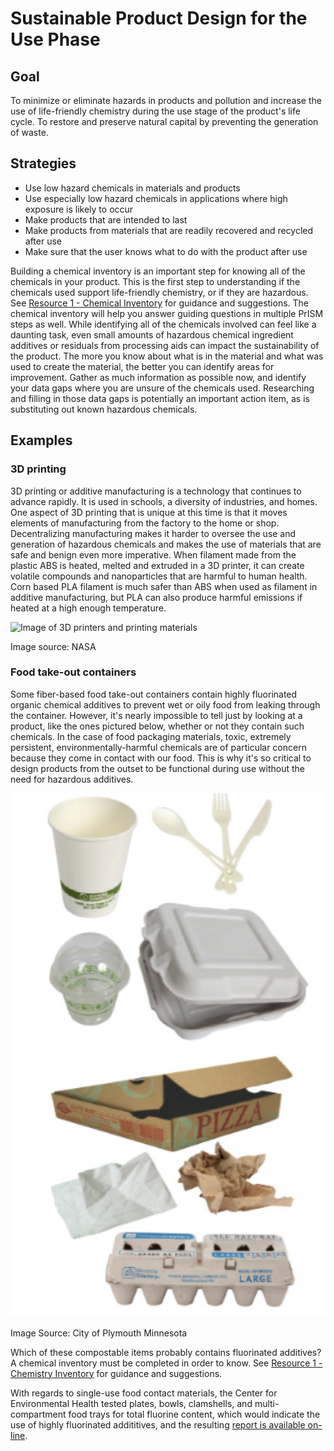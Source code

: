 # Sustainable Product Design for the Use Phase

## Goal

To minimize or eliminate hazards in products and pollution and increase the use of life-friendly chemistry during the use stage of the product's life cycle. To restore and preserve natural capital by preventing the generation of waste.

## Strategies

-   Use low hazard chemicals in materials and products
-   Use especially low hazard chemicals in applications where high exposure is likely to occur
-   Make products that are intended to last
-   Make products from materials that are readily recovered and recycled after use
-   Make sure that the user knows what to do with the product after use

Building a chemical inventory is an important step for knowing all of the chemicals in your product. This is the first step to understanding if the chemicals used support life-friendly chemistry, or if they are hazardous. See [Resource 1 - Chemical Inventory](https://github.com/NorthwestGreenChemistry/PrISM/blob/develop/app/content/resource1-chemical-inventory.md) for guidance and suggestions. The chemical inventory will help you answer guiding questions in multiple PrISM steps as well. While identifying all of the chemicals involved can feel like a daunting task, even small amounts of hazardous chemical ingredient additives or residuals from processing aids can impact the sustainability of the product. The more you know about what is in the material and what was used to create the material, the better you can identify areas for improvement. Gather as much information as possible now, and identify your data gaps where you are unsure of the chemicals used. Researching and filling in those data gaps is potentially an important action item, as is substituting out known hazardous chemicals.

## Examples

### 3D printing

3D printing or additive manufacturing is a technology that continues to advance rapidly. It is used in schools, a diversity of industries, and homes. One aspect of 3D printing that is unique at this time is that it moves elements of manufacturing from the factory to the home or shop. Decentralizing manufacturing makes it harder to oversee the use and generation of hazardous chemicals and makes the use of materials that are safe and benign even more imperative. When filament made from the plastic ABS is heated, melted and extruded in a 3D printer, it can create volatile compounds and nanoparticles that are harmful to human health. Corn based PLA filament is much safer than ABS when used as filament in additive manufacturing, but PLA can also produce harmful emissions if heated at a high enough temperature.

![Image of 3D printers and printing materials](https://raw.githubusercontent.com/NorthwestGreenChemistry/PrISM/develop/app/assets/4-use/3d-printing-stock-photo.jpg)

Image source: NASA

### Food take-out containers

Some fiber-based food take-out containers contain highly fluorinated organic chemical additives to prevent wet or oily food from leaking through the container. However, it's nearly impossible to tell just by looking at a product, like the ones pictured below, whether or not they contain such chemicals. In the case of food packaging materials, toxic, extremely persistent, environmentally-harmful chemicals are of particular concern because they come in contact with our food. This is why it's so critical to design products from the outset to be functional during use without the need for hazardous additives.

![Image of different kinds of food packaging, including a pizza box, an egg carton, hot and cold take-away cups, plasticware, and a food take-out clamshell](https://raw.githubusercontent.com/NorthwestGreenChemistry/PrISM/develop/app/assets/4-use/food-packaging.png)

Image Source: City of Plymouth Minnesota

Which of these compostable items probably contains fluorinated additives? A chemical inventory must be completed in order to know. See [Resource 1 - Chemistry Inventory](https://github.com/NorthwestGreenChemistry/PrISM/blob/develop/app/content/resource1-chemical-inventory.md) for guidance and suggestions.

With regards to single-use food contact materials, the Center for Environmental Health tested plates, bowls, clamshells, and multi-compartment food trays for total fluorine content, which would indicate the use of highly fluorinated addititives, and the resulting [report is available on-line](https://www.ceh.org/wp-content/uploads/CEH-Disposable-Foodware-Report-final-1.31.pdf).
